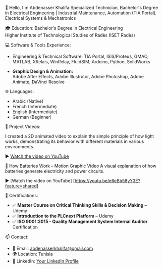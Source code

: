 👋 Hello, I'm Abdenasser Khalifa
Specialized Technician,
Bachelor's Degree in Electrical Engineering | Industrial Maintenance,
Automation (TIA Portal), Electrical Systems & Mechatronics



 🎓 Education:
Bachelor's Degree in Electrical Engineering  
  Higher Institute of Technological Studies of Radès (ISET Radès)


💻 Software & Tools Experience:

- Engineering & Technical Software: 
  TIA Portal, ISIS/Proteus, GMAO, MATLAB, XRelais, WinRelay, FluidSIM, Arduino, Python, SolidWorks

- **Graphic Design & Animation:**  
  Adobe After Effects, Adobe Illustrator, Adobe Photoshop, Adobe Animate, DaVinci Resolve
  
 🌐 Languages:
- Arabic (Native)
- French (Intermediate)
- English (Intermediate)
- German (Beginner)

🎥 Project Videos:

I created a 2D animated video to explain the simple principle of how light works, demonstrating its behavior with different materials in various environments.

▶️ [Watch the video on YouTube](https://youtu.be/M9du1OaK26g?feature=shared)

🔋 How Batteries Work – Motion Graphic Video 
  A visual explanation of how batteries generate electricity and power circuits.  
  
  ▶️ [Watch the video on YouTube] [https://youtu.be/e6eBb58yY3E?feature=shared]

📜 Certifications:
- ✅ **Master Course on Critical Thinking Skills & Decision Making** – Udemy
- ✅ **Introduction to the PLCnext Platform** – Udemy
- ✅ **ISO 9001:2015 - Quality Management System Internal Auditor** Certification



 📫 Contact:
- 📧 Email: abdenasserkhalifa@gmail.com
- 🌍 Location: Tunisia
- 🔗 LinkedIn: [Your LinkedIn Profile]([https://www.linkedin.com/in/your-profile](https://www.linkedin.com/in/abdenasser-khalifa-05399625b/))

